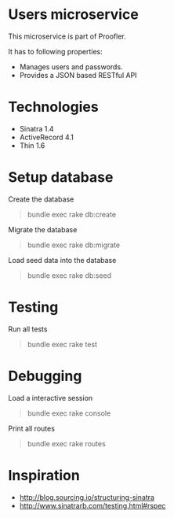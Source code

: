 # Users microservice

This microservice is part of Proofler.

It has to following properties:

- Manages users and passwords.
- Provides a JSON based RESTful API

# Technologies

- Sinatra 1.4
- ActiveRecord 4.1
- Thin 1.6

# Setup database

Create the database
> bundle exec rake db:create

Migrate the database
> bundle exec rake db:migrate

Load seed data into the database
> bundle exec rake db:seed

# Testing

Run all tests
> bundle exec rake test

# Debugging

Load a interactive session
> bundle exec rake console

Print all routes
> bundle exec rake routes

# Inspiration

* http://blog.sourcing.io/structuring-sinatra
* http://www.sinatrarb.com/testing.html#rspec
